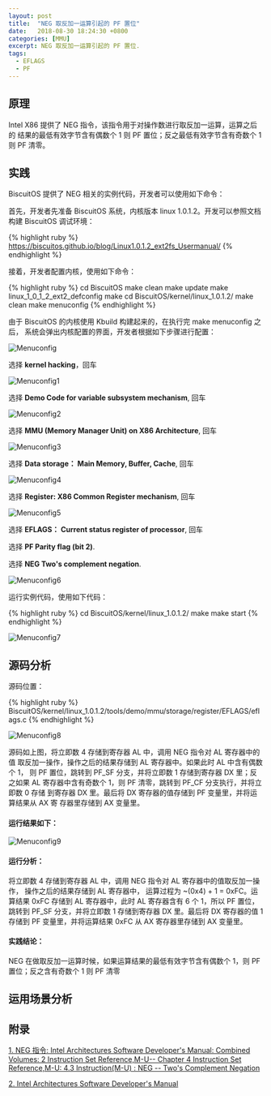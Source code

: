 ```yaml
---
layout: post
title:  "NEG 取反加一运算引起的 PF 置位"
date:   2018-08-30 18:24:30 +0800
categories: [MMU]
excerpt: NEG 取反加一运算引起的 PF 置位.
tags:
  - EFLAGS
  - PF
---
```


## 原理

Intel X86 提供了 NEG 指令，该指令用于对操作数进行取反加一运算，运算之后的
结果的最低有效字节含有偶数个 1 则 PF 置位；反之最低有效字节含有奇数个 1 
则 PF 清零。

## 实践

BiscuitOS 提供了 NEG 相关的实例代码，开发者可以使用如下命令：

首先，开发者先准备 BiscuitOS 系统，内核版本 linux 1.0.1.2。开发可以参照文档
构建 BiscuitOS 调试环境：

{% highlight ruby %}
https://biscuitos.github.io/blog/Linux1.0.1.2_ext2fs_Usermanual/
{% endhighlight %}


接着，开发者配置内核，使用如下命令：

{% highlight ruby %}
cd BiscuitOS
make clean
make update
make linux_1_0_1_2_ext2_defconfig
make
cd BiscuitOS/kernel/linux_1.0.1.2/
make clean
make menuconfig
{% endhighlight %}

由于 BiscuitOS 的内核使用 Kbuild 构建起来的，在执行完 make menuconfig 之后，
系统会弹出内核配置的界面，开发者根据如下步骤进行配置：

![Menuconfig](https://raw.githubusercontent.com/EmulateSpace/PictureSet/master/BiscuitOS/kernel/MMU000003.png)

选择 **kernel hacking**，回车

![Menuconfig1](https://raw.githubusercontent.com/EmulateSpace/PictureSet/master/BiscuitOS/kernel/MMU000004.png)

选择 **Demo Code for variable subsystem mechanism**, 回车

![Menuconfig2](https://raw.githubusercontent.com/EmulateSpace/PictureSet/master/BiscuitOS/kernel/MMU000005.png)

选择 **MMU (Memory Manager Unit) on X86 Architecture**, 回车

![Menuconfig3](https://raw.githubusercontent.com/EmulateSpace/PictureSet/master/BiscuitOS/kernel/MMU000006.png)

选择 **Data storage： Main  Memory, Buffer, Cache**, 回车

![Menuconfig4](https://raw.githubusercontent.com/EmulateSpace/PictureSet/master/BiscuitOS/kernel/MMU000007.png)

选择 **Register: X86 Common Register mechanism**, 回车

![Menuconfig5](https://raw.githubusercontent.com/EmulateSpace/PictureSet/master/BiscuitOS/kernel/MMU000008.png)

选择 **EFLAGS： Current status register of processor**, 回车

选择 **PF    Parity flag (bit 2)**.

选择 **NEG   Two's complement negation**.

![Menuconfig6](https://raw.githubusercontent.com/EmulateSpace/PictureSet/master/BiscuitOS/kernel/MMU000198.png)

运行实例代码，使用如下代码：

{% highlight ruby %}
cd BiscuitOS/kernel/linux_1.0.1.2/
make 
make start
{% endhighlight %}

![Menuconfig7](https://raw.githubusercontent.com/EmulateSpace/PictureSet/master/BiscuitOS/kernel/MMU000142.png)

## 源码分析

源码位置：

{% highlight ruby %}
BiscuitOS/kernel/linux_1.0.1.2/tools/demo/mmu/storage/register/EFLAGS/eflags.c
{% endhighlight %}

![Menuconfig8](https://raw.githubusercontent.com/EmulateSpace/PictureSet/master/BiscuitOS/kernel/MMU000143.png)

源码如上图，将立即数 4 存储到寄存器 AL 中，调用 NEG 指令对 AL 寄存器中的值
取反加一操作，操作之后的结果存储到 AL 寄存器中。如果此时 AL 中含有偶数个 1，
则 PF 置位，跳转到 PF_SF 分支，并将立即数 1 存储到寄存器 DX 里；反之如果 AL 
寄存器中含有奇数个 1，则 PF 清零，跳转到 PF_CF 分支执行，并将立即数 0 存储
到寄存器 DX 里。最后将 DX 寄存器的值存储到 PF 变量里，并将运算结果从 AX 寄
存器里存储到 AX 变量里。

#### 运行结果如下：

![Menuconfig9](https://raw.githubusercontent.com/EmulateSpace/PictureSet/master/BiscuitOS/kernel/MMU000144.png)

#### 运行分析：

将立即数 4 存储到寄存器 AL 中，调用 NEG 指令对 AL 寄存器中的值取反加一操作，
操作之后的结果存储到 AL 寄存器中， 运算过程为 ~(0x4) + 1 = 0xFC。运算结果 
0xFC 存储到 AL 寄存器中，此时 AL 寄存器含有 6 个 1，所以 PF 置位，跳转到 
PF_SF 分支，并将立即数 1 存储到寄存器 DX 里。最后将 DX 寄存器的值 1 存储到 
PF 变量里，并将运算结果 0xFC 从 AX 寄存器里存储到 AX 变量里。

#### 实践结论：

NEG 在做取反加一运算时候，如果运算结果的最低有效字节含有偶数个 1，则 PF 
置位；反之含有奇数个 1 则 PF 清零

## 运用场景分析

## 附录

[1. NEG 指令: Intel Architectures Software Developer's Manual: Combined Volumes: 2 Instruction Set Reference,M-U-- Chapter 4 Instruction Set Reference,M-U: 4.3 Instruction(M-U) : NEG -- Two's Complement Negation](https://software.intel.com/en-us/articles/intel-sdm)

[2. Intel Architectures Software Developer's Manual](https://github.com/BiscuitOS/Documentation/blob/master/Datasheet/Intel-IA32_DevelopmentManual.pdf)
